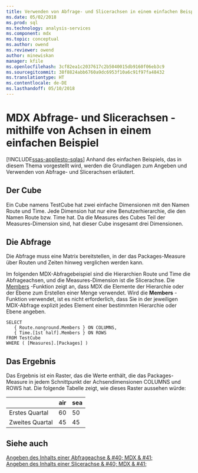 ```yaml
---
title: Verwenden von Abfrage- und Slicerachsen in einem einfachen Beispiel (MDX) | Microsoft Docs
ms.date: 05/02/2018
ms.prod: sql
ms.technology: analysis-services
ms.component: mdx
ms.topic: conceptual
ms.author: owend
ms.reviewer: owend
author: minewiskan
manager: kfile
ms.openlocfilehash: 3cf82ea1c2037617c2b5040015db9160f06eb3c9
ms.sourcegitcommit: 38f8824abb6760a9dc6953f10a6c91f97fa48432
ms.translationtype: HT
ms.contentlocale: de-DE
ms.lasthandoff: 05/10/2018
---
```

# <a name="mdx-query-and-slicer-axes---using-axes-in-a-simple-example"></a>MDX Abfrage- und Slicerachsen - mithilfe von Achsen in einem einfachen Beispiel
[!INCLUDE[ssas-appliesto-sqlas](../../../includes/ssas-appliesto-sqlas.md)]
  Anhand des einfachen Beispiels, das in diesem Thema vorgestellt wird, werden die Grundlagen zum Angeben und Verwenden von Abfrage- und Slicerachsen erläutert.  
  
## <a name="the-cube"></a>Der Cube  
 Ein Cube namens TestCube hat zwei einfache Dimensionen mit den Namen Route und Time. Jede Dimension hat nur eine Benutzerhierarchie, die den Namen Route bzw. Time hat. Da die Measures des Cubes Teil der Measures-Dimension sind, hat dieser Cube insgesamt drei Dimensionen.  
  
## <a name="the-query"></a>Die Abfrage  
 Die Abfrage muss eine Matrix bereitstellen, in der das Packages-Measure über Routen und Zeiten hinweg verglichen werden kann.  
  
 Im folgenden MDX-Abfragebeispiel sind die Hierarchien Route und Time die Abfrageachsen, und die Measures-Dimension ist die Slicerachse. Die [Members](../../../mdx/members-set-mdx.md) -Funktion zeigt an, dass MDX die Elemente der Hierarchie oder der Ebene zum Erstellen einer Menge verwendet. Wird die **Members** -Funktion verwendet, ist es nicht erforderlich, dass Sie in der jeweiligen MDX-Abfrage explizit jedes Element einer bestimmten Hierarchie oder Ebene angeben.  
  
```  
SELECT  
   { Route.nonground.Members } ON COLUMNS,  
   { Time.[1st half].Members } ON ROWS  
FROM TestCube  
WHERE ( [Measures].[Packages] )  
```  
  
## <a name="the-results"></a>Das Ergebnis  
 Das Ergebnis ist ein Raster, das die Werte enthält, die das Packages-Measure in jedem Schnittpunkt der Achsendimensionen COLUMNS und ROWS hat. Die folgende Tabelle zeigt, wie dieses Raster aussehen würde:  
  
||air|sea|  
|-|---------|---------|  
|Erstes Quartal|60|50|  
|Zweites Quartal|45|45|  
  
## <a name="see-also"></a>Siehe auch  
 [Angeben des Inhalts einer Abfrageachse & #40; MDX & #41;](../../../analysis-services/multidimensional-models/mdx/mdx-query-and-slicer-axes-specify-the-contents-of-a-query-axis.md)   
 [Angeben des Inhalts einer Slicerachse & #40; MDX & #41;](../../../analysis-services/multidimensional-models/mdx/mdx-query-and-slicer-axes-specify-the-contents-of-a-slicer-axis.md)  
  
  
